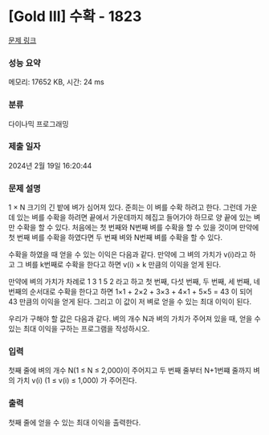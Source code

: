 # [Gold III] 수확 - 1823 

[문제 링크](https://www.acmicpc.net/problem/1823) 

### 성능 요약

메모리: 17652 KB, 시간: 24 ms

### 분류

다이나믹 프로그래밍

### 제출 일자

2024년 2월 19일 16:20:44

### 문제 설명

<p>1 × N 크기의 긴 밭에 벼가 심어져 있다. 준희는 이 벼를 수확 하려고 한다. 그런데 가운데 있는 벼를 수확을 하려면 끝에서 가운데까지 헤집고 들어가야 하므로 양 끝에 있는 벼만 수확을 할 수 있다. 처음에는 첫 번째와 N번째 벼를 수확을 할 수 있을 것이며 만약에 첫 번째 벼를 수확을 하였다면 두 번째 벼와 N번째 벼를 수확을 할 수 있다.</p>

<p>수확을 하였을 때 얻을 수 있는 이익은 다음과 같다. 만약에 그 벼의 가치가 v(i)라고 하고 그 벼를 k번째로 수확을 한다고 하면 v(i) × k 만큼의 이익을 얻게 된다.</p>

<p>만약에 벼의 가치가 차례로 1 3 1 5 2 라고 하고 첫 번째, 다섯 번째, 두 번째, 세 번째, 네 번째의 순서대로 수확을 한다고 하면 1×1 + 2×2 + 3×3 + 4×1 + 5×5 = 43 이 되어 43 만큼의 이익을 얻게 된다. 그리고 이 값이 저 벼로 얻을 수 있는 최대 이익이 된다.</p>

<p>우리가 구해야 할 값은 다음과 같다. 벼의 개수 N과 벼의 가치가 주어져 있을 때, 얻을 수 있는 최대 이익을 구하는 프로그램을 작성하시오.</p>

### 입력 

 <p>첫째 줄에 벼의 개수 N(1 ≤ N ≤ 2,000)이 주어지고 두 번째 줄부터 N+1번쨰 줄까지 벼의 가치 v(i) (1 ≤ v(i) ≤ 1,000) 가 주어진다.</p>

### 출력 

 <p>첫째 줄에 얻을 수 있는 최대 이익을 출력한다.</p>

